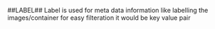 ##LABEL##
Label is used for meta data information
like labelling the images/container for easy filteration
it would be key value pair
